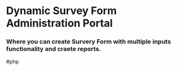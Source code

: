 # Dynamic Survey Form Administration Portal
### Where you can create Survery Form with multiple inputs functionality and craete reports. 
#php
